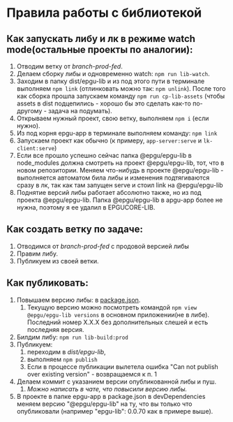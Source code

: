 # Правила работы с библиотекой

## Как запускать либу и лк в режиме watch mode(остальные проекты по аналогии):

1. Отводим ветку от _branch-prod-fed_.
2. Делаем сборку либы и одновременно watch: `npm run lib-watch`.
3. Заходим в папку dist/epgu-lib и из под этого пути в терминале выполняем `npm link` (отлинковать можно так: `npm unlink`).
   После того как сборка прошла запускаем команду `npm run cp-lib-assets`
   (чтобы assets в dist подцепились - хорошо бы это сделать как-то по-другому - задача на подумать).
4. Открываем нужный проект, свою ветку, выполняем `npm i` (если нужно).
5. Из под корня epgu-app в терминале выполняем команду: `npm link`
6. Запускаем проект как обычно (к примеру, `app-server:serve` и `lk-client:serve`)
7. Если все прошло успешно сейчас папка @epgu/epgu-lib в node_modules должна смотреть на проект @epgu/epgu-lib, тот, что в новом репозитории.
   Меняем что-нибудь в проекте @epgu/epgu-lib - выполняется автоматом била либы и изменения подтягиваются сразу в лк, так как там запущен serve и стоил link на @epgu/epgu-lib
8. Поднятие версий либы работает абсолютно также, но из под проекта @epgu/epgu-lib.
   Папка @epgu/epgu-lib в apgu-app более не нужна, поэтому я ее удалил в EPGUCORE-LIB.

## Как создать ветку по задаче:

1. Отводимся от _branch-prod-fed_ с продовой версией либы
2. Правим либу.
3. Публикуем из своей ветки.

## Как публиковать:

1.  Повышаем версию либы: в [package.json](package.json).
    1. Текущую версию можно посмотреть командой `npm view @epgu/epgu-lib versions` в основном приложении(не в либе). Последний номер X.X.X без дополнительных слешей и есть последняя версия.
1.  Билдим либу: `npm run lib-build:prod`
1.  Публикуем:
    1. переходим в _dist/epgu-lib_,
    2. выполняем `npm publish`
    3. Если в процессе публикации вылетела ошибка "Can not publish over existing version" - возвращаемся к п. 1
1.  Делаем коммит с указанием версии опубликованной либы и пуш.
    1. _Можно написать в чате, что повысили версию либы._
1.  В проекте в папке epgu-app в package.json в devDependencies меняем версию "@epgu/epgu-lib" на ту, что вы только что опубликовали (например "epgu-lib": 0.0.70 как в примере выше).
